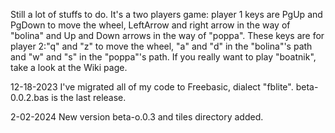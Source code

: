Still a lot of stuffs to do.
It's a two players game: player 1 keys are PgUp and PgDown to move the wheel, LeftArrow and right arrow in the way of "bolina" and Up and Down arrows in the way of "poppa". These keys are for player 2:"q" and "z" to move the wheel, "a" and "d" in the "bolina"'s path and "w" and "s" in the "poppa"'s path. If you really want to play "boatnik", take a look at the Wiki page.

12-18-2023 I've migrated all of my code to Freebasic, dialect "fblite". beta-0.0.2.bas is the last release.

2-02-2024 New version beta-o.0.3 and tiles directory added. 
